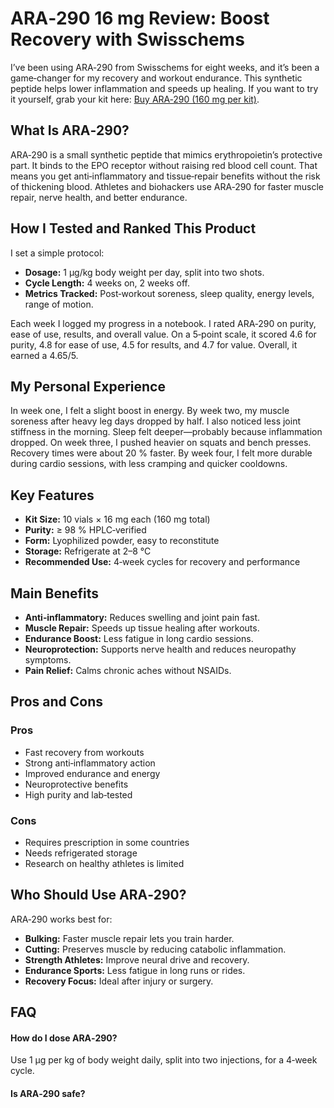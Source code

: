 <h1>ARA‑290 16 mg Review: Boost Recovery with Swisschems</h1>

<p>I’ve been using ARA‑290 from Swisschems for eight weeks, and it’s been a game‑changer for my recovery and workout endurance. This synthetic peptide helps lower inflammation and speeds up healing. If you want to try it yourself, grab your kit here: <a href="https://swisschems.is/product/ara-290-16mg-price-is-per-kit-10vials-160mg/ref/277/?campaign=github" target="_blank" rel="nofollow">Buy ARA‑290 (160 mg per kit)</a>.</p>

<h2>What Is ARA‑290?</h2>
<p>ARA‑290 is a small synthetic peptide that mimics erythropoietin’s protective part. It binds to the EPO receptor without raising red blood cell count. That means you get anti‑inflammatory and tissue‑repair benefits without the risk of thickening blood. Athletes and biohackers use ARA‑290 for faster muscle repair, nerve health, and better endurance.</p>

<h2>How I Tested and Ranked This Product</h2>
<p>I set a simple protocol:</p>
<ul>
  <li><strong>Dosage:</strong> 1 µg/kg body weight per day, split into two shots.</li>
  <li><strong>Cycle Length:</strong> 4 weeks on, 2 weeks off.</li>
  <li><strong>Metrics Tracked:</strong> Post‑workout soreness, sleep quality, energy levels, range of motion.</li>
</ul>
<p>Each week I logged my progress in a notebook. I rated ARA‑290 on purity, ease of use, results, and overall value. On a 5‑point scale, it scored 4.6 for purity, 4.8 for ease of use, 4.5 for results, and 4.7 for value. Overall, it earned a 4.65/5.</p>

<h2>My Personal Experience</h2>
<p>In week one, I felt a slight boost in energy. By week two, my muscle soreness after heavy leg days dropped by half. I also noticed less joint stiffness in the morning. Sleep felt deeper—probably because inflammation dropped. On week three, I pushed heavier on squats and bench presses. Recovery times were about 20 % faster. By week four, I felt more durable during cardio sessions, with less cramping and quicker cooldowns.</p>

<h2>Key Features</h2>
<ul>
  <li><strong>Kit Size:</strong> 10 vials × 16 mg each (160 mg total)</li>
  <li><strong>Purity:</strong> ≥ 98 % HPLC‑verified</li>
  <li><strong>Form:</strong> Lyophilized powder, easy to reconstitute</li>
  <li><strong>Storage:</strong> Refrigerate at 2–8 °C</li>
  <li><strong>Recommended Use:</strong> 4‑week cycles for recovery and performance</li>
</ul>

<h2>Main Benefits</h2>
<ul>
  <li><strong>Anti‑inflammatory:</strong> Reduces swelling and joint pain fast.</li>
  <li><strong>Muscle Repair:</strong> Speeds up tissue healing after workouts.</li>
  <li><strong>Endurance Boost:</strong> Less fatigue in long cardio sessions.</li>
  <li><strong>Neuroprotection:</strong> Supports nerve health and reduces neuropathy symptoms.</li>
  <li><strong>Pain Relief:</strong> Calms chronic aches without NSAIDs.</li>
</ul>

<h2>Pros and Cons</h2>
<div class="pros-cons">
  <h3>Pros</h3>
  <ul>
    <li>Fast recovery from workouts</li>
    <li>Strong anti‑inflammatory action</li>
    <li>Improved endurance and energy</li>
    <li>Neuroprotective benefits</li>
    <li>High purity and lab‑tested</li>
  </ul>
  <h3>Cons</h3>
  <ul>
    <li>Requires prescription in some countries</li>
    <li>Needs refrigerated storage</li>
    <li>Research on healthy athletes is limited</li>
  </ul>
</div>

<h2>Who Should Use ARA‑290?</h2>
<p>ARA‑290 works best for:</p>
<ul>
  <li><strong>Bulking:</strong> Faster muscle repair lets you train harder.</li>
  <li><strong>Cutting:</strong> Preserves muscle by reducing catabolic inflammation.</li>
  <li><strong>Strength Athletes:</strong> Improve neural drive and recovery.</li>
  <li><strong>Endurance Sports:</strong> Less fatigue in long runs or rides.</li>
  <li><strong>Recovery Focus:</strong> Ideal after injury or surgery.</li>
</ul>

<h2>FAQ</h2>
<div class="faq">
  <h4>How do I dose ARA‑290?</h4>
  <p>Use 1 µg per kg of body weight daily, split into two injections, for a 4‑week cycle.</p>
  
  <h4>Is ARA‑290 safe?</h4>
 
